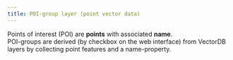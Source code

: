 ```yaml
---
title: POI-group layer (point vector data)
---
```


Points of interest (POI) are **points** with associated **name**.  
POI-groups are derived (by checkbox on the web interface) from VectorDB layers by collecting point features and a name-property.

